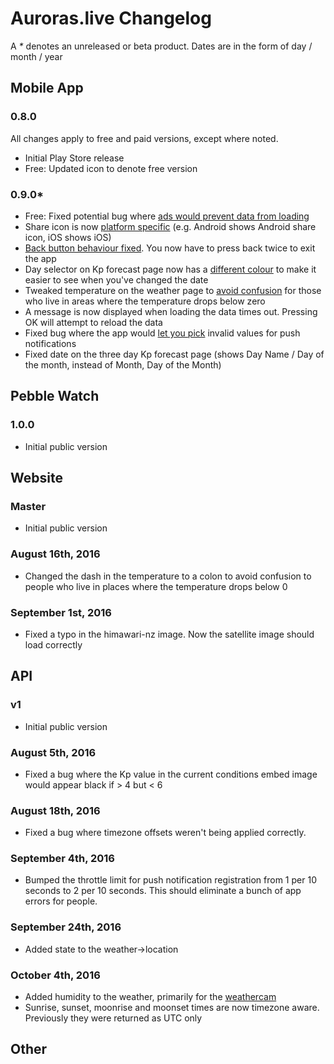 # Auroras.live Changelog
A _*_ denotes an unreleased or beta product. Dates are in the form of day / month / year

## Mobile App

### 0.8.0
All changes apply to free and paid versions, except where noted.

 - Initial Play Store release
 - Free: Updated icon to denote free version
 
### 0.9.0*

 - Free: Fixed potential bug where [ads would prevent data from loading](https://github.com/Auroras-live/issues/issues/11)
 - Share icon is now [platform specific](https://github.com/Auroras-live/issues/issues/8) (e.g. Android shows Android share icon, iOS shows iOS)
 - [Back button behaviour fixed](https://github.com/Auroras-live/issues/issues/7). You now have to press back twice to exit the app
 - Day selector on Kp forecast page now has a [different colour](https://github.com/Auroras-live/issues/issues/2) to make it easier to see when you've changed the date
 - Tweaked temperature on the weather page to [avoid confusion](https://github.com/Auroras-live/issues/issues/1) for those who live in areas where the temperature drops below zero
 - A message is now displayed when loading the data times out. Pressing OK will attempt to reload the data
 - Fixed bug where the app would [let you pick](https://github.com/Auroras-live/issues/issues/12) invalid values for push notifications
 - Fixed date on the three day Kp forecast page (shows Day Name / Day of the month, instead of Month, Day of the Month)

## Pebble Watch
### 1.0.0
 - Initial public version

## Website
### Master
 - Initial public version

### August 16th, 2016
 - Changed the dash in the temperature to a colon to avoid confusion to people who live in places where the temperature drops below 0

### September 1st, 2016
 - Fixed a typo in the himawari-nz image. Now the satellite image should load correctly
 
## API
### v1
 - Initial public version

### August 5th, 2016
 - Fixed a bug where the Kp value in the current conditions embed image would appear black if > 4 but < 6

### August 18th, 2016
 - Fixed a bug where timezone offsets weren't being applied correctly. 

### September 4th, 2016
 - Bumped the throttle limit for push notification registration from 1 per 10 seconds to 2 per 10 seconds. This should eliminate a bunch of app errors for people.
  
### September 24th, 2016
 - Added state to the weather->location
 
### October 4th, 2016
 - Added humidity to the weather, primarily for the [weathercam](http://github.com/auroras.live/weathercam)
 - Sunrise, sunset, moonrise and moonset times are now timezone aware. Previously they were returned as UTC only

## Other
